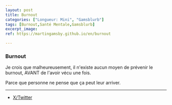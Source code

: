 ```yaml
---
layout: post
title: Burnout
categories: ["Longueur: Mini", "Gamsblurb"]
tags: [Burnout,Santé Mentale,Gamsblurb]
excerpt_image: 
ref: https://martingamsby.github.io/en/burnout

---
```


### **Burnout**

Je crois que malheureusement, il n'existe aucun moyen de prévenir le burnout, AVANT de l'avoir vécu une fois.

Parce que personne ne pense que ça peut leur arriver.

---

- [X/Twitter](https://x.com/MartinGamsby/status/1834401418406400140)

